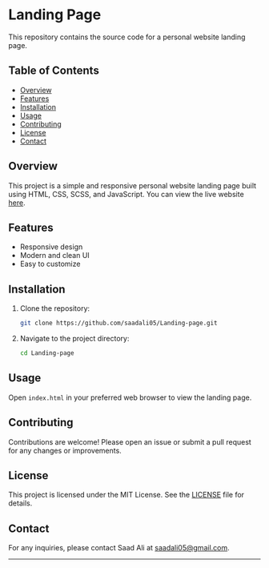 # Landing Page

This repository contains the source code for a personal website landing page.

## Table of Contents

- [Overview](#overview)
- [Features](#features)
- [Installation](#installation)
- [Usage](#usage)
- [Contributing](#contributing)
- [License](#license)
- [Contact](#contact)

## Overview

This project is a simple and responsive personal website landing page built using HTML, CSS, SCSS, and JavaScript. You can view the live website [here](https://saadali05.github.io/Landing-page/).

## Features

- Responsive design
- Modern and clean UI
- Easy to customize

## Installation

1. Clone the repository:

   ```bash
   git clone https://github.com/saadali05/Landing-page.git
   ```

2. Navigate to the project directory:

   ```bash
   cd Landing-page
   ```

## Usage

Open `index.html` in your preferred web browser to view the landing page.

## Contributing

Contributions are welcome! Please open an issue or submit a pull request for any changes or improvements.

## License

This project is licensed under the MIT License. See the [LICENSE](LICENSE.txt) file for details.

## Contact

For any inquiries, please contact Saad Ali at saadali05@gmail.com.

---
